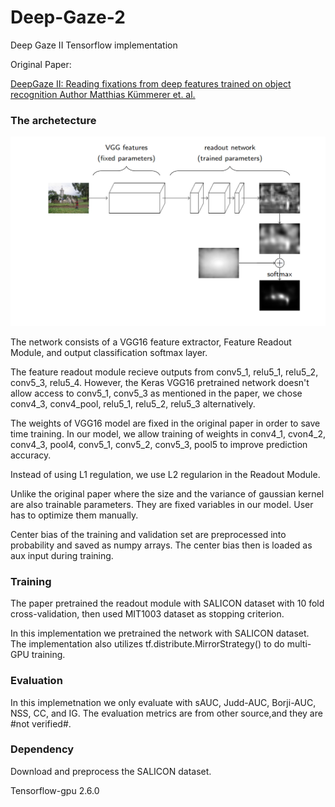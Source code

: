 # Deep-Gaze-2
Deep Gaze II Tensorflow implementation 

Original Paper:

[DeepGaze II: Reading fixations from deep features trained on object recognition 
Author Matthias Kümmerer et. al.](https://arxiv.org/abs/1610.01563)

### The archetecture

![Network Archetecture](https://github.com/Po-Hsuan-Huang/Deep-Gaze-2/blob/main/ReadMe_imgs/arche.png)

The network consists of a VGG16 feature extractor, Feature Readout Module, and output classification softmax layer.

The feature readout module recieve outputs from conv5_1, relu5_1, relu5_2, conv5_3, relu5_4. However, the Keras VGG16 pretrained network doesn't allow access to conv5_1, conv5_3 as mentioned in the paper, we chose conv4_3, conv4_pool, relu5_1, relu5_2, relu5_3 alternatively.  

The weights of VGG16 model are fixed in the original paper in order to save time training. In our model, we allow training of weights in conv4_1, cvon4_2, conv4_3, pool4, conv5_1, conv5_2, conv5_3, pool5 to improve prediction accuracy.

Instead of using L1 regulation, we use L2 regularion in the Readout Module.

Unlike the original paper where the size and the variance of gaussian kernel are also trainable parameters. They are fixed variables in our model. User has to optimize them manually. 

Center bias of the training and validation set are preprocessed into probability and saved as numpy arrays. The center bias then is loaded as aux input during training.

### Training

The paper pretrained the readout module with SALICON dataset with 10 fold cross-validation, then used MIT1003 dataset as stopping criterion. 

In this implementation we pretrained the network with SALICON dataset. The implementation also utilizes tf.distribute.MirrorStrategy() to do multi-GPU training.

### Evaluation

In this implemetnation we only evaluate with sAUC, Judd-AUC, Borji-AUC, NSS, CC, and IG. The evaluation metrics are from other source,and they are #not verified#.


### Dependency

Download and preprocess the SALICON dataset. 

Tensorflow-gpu 2.6.0
